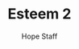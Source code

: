 ---
image: /assets/img/kl/kl_esteem_2.png
title: Esteem 2
number: 2
categories:
  - Meditations
  - Life
  - Esteem
author: Hope Staff
notes: Esteem 2
embed: >-
  <iframe style="border-radius:12px" src="https://open.spotify.com/embed/episode/6ofoNToiT1lQUFOasNckbI?utm_source=generator" width="100%" height="352" frameBorder="0" allowfullscreen="" allow="autoplay; clipboard-write; encrypted-media; fullscreen; picture-in-picture" loading="lazy"></iframe>
transcript: >-
  SOME LINES OF TEXT START HERE
---
